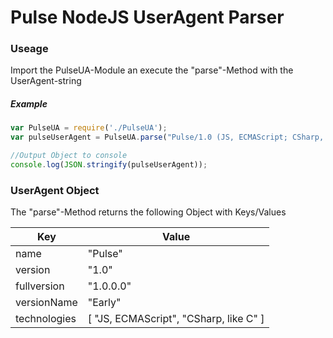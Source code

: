 # Pulse NodeJS UserAgent Parser

### Useage

Import the PulseUA-Module an execute the "parse"-Method with the UserAgent-string

##### Example

```js
var PulseUA = require('./PulseUA');
var pulseUserAgent = PulseUA.parse("Pulse/1.0 (JS, ECMAScript; CSharp, like C) Early/1.0.0.0");

//Output Object to console
console.log(JSON.stringify(pulseUserAgent));
```

### UserAgent Object

The "parse"-Method returns the following Object with Keys/Values

| Key | Value |
| ------ | ------ |
| name | "Pulse" |
| version | "1.0" |
| fullversion | "1.0.0.0" |
| versionName | "Early" |
| technologies | [ "JS, ECMAScript", "CSharp, like C" ] |